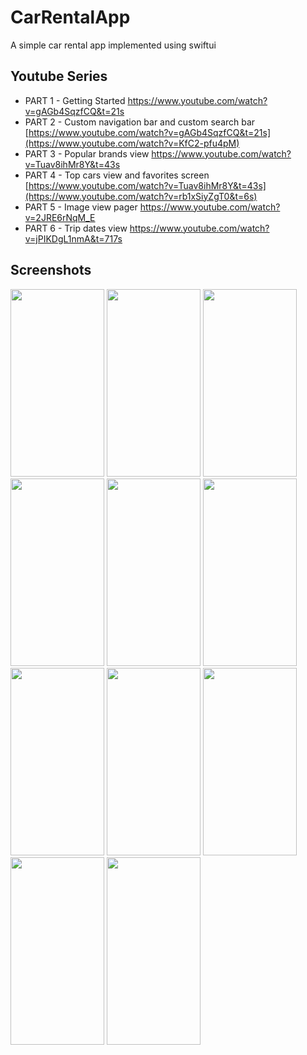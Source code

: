 # CarRentalApp
A simple car rental app implemented using swiftui
## Youtube Series
* PART 1 - Getting Started https://www.youtube.com/watch?v=gAGb4SqzfCQ&t=21s
* PART 2 - Custom navigation bar and custom search bar [https://www.youtube.com/watch?v=gAGb4SqzfCQ&t=21s](https://www.youtube.com/watch?v=KfC2-pfu4pM)
* PART 3 - Popular brands view https://www.youtube.com/watch?v=Tuav8ihMr8Y&t=43s
* PART 4 - Top cars view and favorites screen [https://www.youtube.com/watch?v=Tuav8ihMr8Y&t=43s](https://www.youtube.com/watch?v=rb1xSiyZgT0&t=6s)
* PART 5 - Image view pager https://www.youtube.com/watch?v=2JRE6rNqM_E
* PART 6 - Trip dates view https://www.youtube.com/watch?v=jPIKDgL1nmA&t=717s
## Screenshots
<Img width=150 height=300 src="https://github.com/omarthamri/CarRentalApp/assets/39087448/95ea3eec-64e6-4404-b61b-c80078b0d96e"> <Img width=150 height=300 src="https://github.com/omarthamri/CarRentalApp/assets/39087448/16353536-4848-4e0f-a328-e121622c6a2a"> <Img width=150 height=300 src="https://github.com/omarthamri/CarRentalApp/assets/39087448/564af3e7-ebc4-4190-8a82-fdac66e04d43"> <Img width=150 height=300 src="https://github.com/omarthamri/CarRentalApp/assets/39087448/b6e5fddb-d720-4e22-9e32-b6aead1d4ba6"> <Img width=150 height=300 src="https://github.com/omarthamri/CarRentalApp/assets/39087448/14f54a4d-bce9-47da-9886-000b312e0b78"> <Img width=150 height=300 src="https://github.com/omarthamri/CarRentalApp/assets/39087448/6c65dc8a-a25a-4ae7-b4d9-ceb2860fc592"> <Img width=150 height=300 src="https://github.com/omarthamri/CarRentalApp/assets/39087448/d0f70f4b-0c42-47e1-b82d-43c2bf8ee63c"> <Img width=150 height=300 src="https://github.com/omarthamri/CarRentalApp/assets/39087448/aff386a5-0962-4376-b710-53f7948726d1"> <Img width=150 height=300 src="https://github.com/omarthamri/CarRentalApp/assets/39087448/281dc1b6-6813-4494-9949-08ed6812b5a6"> <Img width=150 height=300 src="https://github.com/omarthamri/CarRentalApp/assets/39087448/f7a9de41-07f4-476b-83f7-f44469241f3c"> <Img width=150 height=300 src="https://github.com/omarthamri/CarRentalApp/assets/39087448/e51c1664-7abb-4c85-9f38-ac385ed694ff"> 
